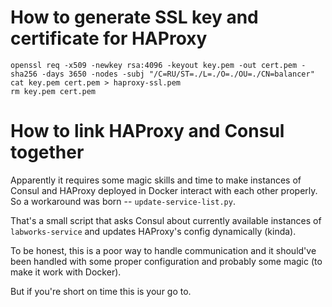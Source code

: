 # How to generate SSL key and certificate for HAProxy

```shell
openssl req -x509 -newkey rsa:4096 -keyout key.pem -out cert.pem -sha256 -days 3650 -nodes -subj "/C=RU/ST=./L=./O=./OU=./CN=balancer"
cat key.pem cert.pem > haproxy-ssl.pem
rm key.pem cert.pem
```

# How to link HAProxy and Consul together

Apparently it requires some magic skills and time to make instances of Consul and HAProxy deployed in Docker interact
with each other properly. So a workaround was born -- `update-service-list.py`.

That's a small script that asks Consul about currently available instances of `labworks-service` and updates HAProxy's
config dynamically (kinda).

To be honest, this is a poor way to handle communication and it should've been handled with some proper configuration
and probably some magic (to make it work with Docker).

But if you're short on time this is your go to. 